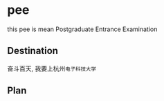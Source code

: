 # pee
this pee is mean Postgraduate Entrance Examination

## Destination
奋斗百天, 我要上杭州`电子科技大学`

## Plan

